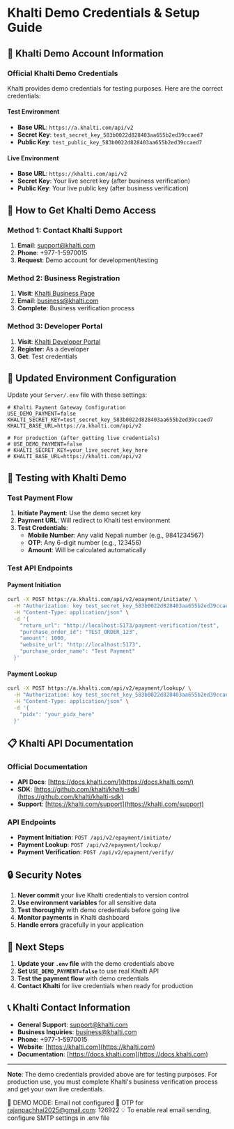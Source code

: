 # Khalti Demo Credentials & Setup Guide

## 🎯 **Khalti Demo Account Information**

### **Official Khalti Demo Credentials**

Khalti provides demo credentials for testing purposes. Here are the correct credentials:

#### **Test Environment**
- **Base URL**: `https://a.khalti.com/api/v2`
- **Secret Key**: `test_secret_key_583b0022d828403aa655b2ed39ccaed7`
- **Public Key**: `test_public_key_583b0022d828403aa655b2ed39ccaed7`

#### **Live Environment**
- **Base URL**: `https://khalti.com/api/v2`
- **Secret Key**: Your live secret key (after business verification)
- **Public Key**: Your live public key (after business verification)

## 🚀 **How to Get Khalti Demo Access**

### **Method 1: Contact Khalti Support**
1. **Email**: support@khalti.com
2. **Phone**: +977-1-5970015
3. **Request**: Demo account for development/testing

### **Method 2: Business Registration**
1. **Visit**: [Khalti Business Page](https://khalti.com/business)
2. **Email**: business@khalti.com
3. **Complete**: Business verification process

### **Method 3: Developer Portal**
1. **Visit**: [Khalti Developer Portal](https://docs.khalti.com/)
2. **Register**: As a developer
3. **Get**: Test credentials

## 🔧 **Updated Environment Configuration**

Update your `Server/.env` file with these settings:

```env
# Khalti Payment Gateway Configuration
USE_DEMO_PAYMENT=false
KHALTI_SECRET_KEY=test_secret_key_583b0022d828403aa655b2ed39ccaed7
KHALTI_BASE_URL=https://a.khalti.com/api/v2

# For production (after getting live credentials)
# USE_DEMO_PAYMENT=false
# KHALTI_SECRET_KEY=your_live_secret_key_here
# KHALTI_BASE_URL=https://khalti.com/api/v2
```

## 🧪 **Testing with Khalti Demo**

### **Test Payment Flow**
1. **Initiate Payment**: Use the demo secret key
2. **Payment URL**: Will redirect to Khalti test environment
3. **Test Credentials**:
   - **Mobile Number**: Any valid Nepali number (e.g., 9841234567)
   - **OTP**: Any 6-digit number (e.g., 123456)
   - **Amount**: Will be calculated automatically

### **Test API Endpoints**

#### **Payment Initiation**
```bash
curl -X POST https://a.khalti.com/api/v2/epayment/initiate/ \
  -H "Authorization: key test_secret_key_583b0022d828403aa655b2ed39ccaed7" \
  -H "Content-Type: application/json" \
  -d '{
    "return_url": "http://localhost:5173/payment-verification/test",
    "purchase_order_id": "TEST_ORDER_123",
    "amount": 1000,
    "website_url": "http://localhost:5173",
    "purchase_order_name": "Test Payment"
  }'
```

#### **Payment Lookup**
```bash
curl -X POST https://a.khalti.com/api/v2/epayment/lookup/ \
  -H "Authorization: key test_secret_key_583b0022d828403aa655b2ed39ccaed7" \
  -H "Content-Type: application/json" \
  -d '{
    "pidx": "your_pidx_here"
  }'
```

## 📋 **Khalti API Documentation**

### **Official Documentation**
- **API Docs**: [https://docs.khalti.com/](https://docs.khalti.com/)
- **SDK**: [https://github.com/khalti/khalti-sdk](https://github.com/khalti/khalti-sdk)
- **Support**: [https://khalti.com/support](https://khalti.com/support)

### **API Endpoints**
- **Payment Initiation**: `POST /api/v2/epayment/initiate/`
- **Payment Lookup**: `POST /api/v2/epayment/lookup/`
- **Payment Verification**: `POST /api/v2/epayment/verify/`

## 🔒 **Security Notes**

1. **Never commit** your live Khalti credentials to version control
2. **Use environment variables** for all sensitive data
3. **Test thoroughly** with demo credentials before going live
4. **Monitor payments** in Khalti dashboard
5. **Handle errors** gracefully in your application

## 🎯 **Next Steps**

1. **Update your `.env` file** with the demo credentials above
2. **Set `USE_DEMO_PAYMENT=false`** to use real Khalti API
3. **Test the payment flow** with demo credentials
4. **Contact Khalti** for live credentials when ready for production

## 📞 **Khalti Contact Information**

- **General Support**: support@khalti.com
- **Business Inquiries**: business@khalti.com
- **Phone**: +977-1-5970015
- **Website**: [https://khalti.com](https://khalti.com)
- **Documentation**: [https://docs.khalti.com](https://docs.khalti.com)

---

**Note**: The demo credentials provided above are for testing purposes. For production use, you must complete Khalti's business verification process and get your own live credentials. 

📧 DEMO MODE: Email not configured
📱 OTP for rajanpachhai2025@gmail.com: 126922
💡 To enable real email sending, configure SMTP settings in .env file 